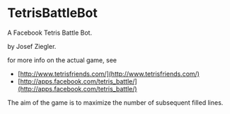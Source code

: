 TetrisBattleBot
===============

A Facebook Tetris Battle Bot.

by Josef Ziegler.

for more info on the actual game, see
* [http://www.tetrisfriends.com/](http://www.tetrisfriends.com/)
* [http://apps.facebook.com/tetris_battle/](http://apps.facebook.com/tetris_battle/)

The aim of the game is to maximize the number of subsequent filled lines.

